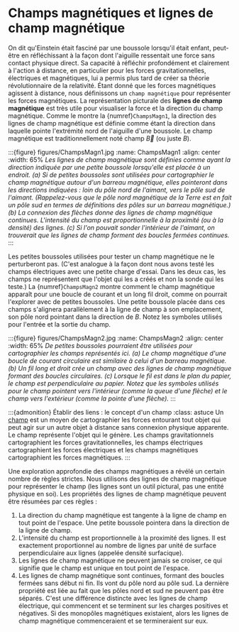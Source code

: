 # Champs magnétiques et lignes de champ magnétique

On dit qu'Einstein était fasciné par une boussole lorsqu'il était enfant, peut-être en réfléchissant à la façon dont l'aiguille ressentait une force sans contact physique direct. Sa capacité à réfléchir profondément et clairement à l'action à distance, en particulier pour les forces gravitationnelles, électriques et magnétiques, lui a permis plus tard de créer sa théorie révolutionnaire de la relativité. Étant donné que les forces magnétiques agissent à distance, nous définissons un `champ magnétique` pour représenter les forces magnétiques. La représentation picturale des **lignes de champ magnétique** est très utile pour visualiser la force et la direction du champ magnétique. Comme le montre  la {numref}`ChampsMagn1`, la direction des lignes de champ magnétique est définie comme étant la direction dans laquelle pointe l'extrémité nord de l'aiguille d'une boussole. Le champ magnétique est traditionnellement noté champ $\vec{B}$ (ou juste $B$).

:::{figure} figures/ChampsMagn1.jpg
:name: ChampsMagn1
:align: center
:width: 65%
*Les lignes de champ magnétique sont définies comme ayant la direction indiquée par une petite boussole lorsqu'elle est placée à un endroit. (a) Si de petites boussoles sont utilisées pour cartographier le champ magnétique autour d'un barreau magnétique, elles pointeront dans les directions indiquées : loin du pôle nord de l'aimant, vers le pôle sud de l'aimant. (Rappelez-vous que le pôle nord magnétique de la Terre est en fait un pôle sud en termes de définitions des pôles sur un barreau magnétique.) (b) La connexion des flèches donne des lignes de champ magnétique continues. L'intensité du champ est proportionnelle à la proximité (ou à la densité) des lignes. (c) Si l'on pouvait sonder l'intérieur de l'aimant, on trouverait que les lignes de champ forment des boucles fermées continues.*
:::

Les petites boussoles utilisées pour tester un champ magnétique ne le perturberont pas. (C'est analogue à la façon dont nous avons testé les champs électriques avec une petite charge d'essai. Dans les deux cas, les champs ne représentent que l'objet qui les a créés et non la sonde qui les teste.) La {numref}`ChampsMagn2` montre comment le champ magnétique apparaît pour une boucle de courant et un long fil droit, comme on pourrait l'explorer avec de petites boussoles. Une petite boussole placée dans ces champs s'alignera parallèlement à la ligne de champ à son emplacement, son pôle nord pointant dans la direction de $B$. Notez les symboles utilisés pour l'entrée et la sortie du champ.

:::{figure} figures/ChampsMagn2.jpg
:name: ChampsMagn2
:align: center
:width: 65%
*De petites boussoles pourraient être utilisées pour cartographier les champs représentés ici. (a) Le champ magnétique d'une boucle de courant circulaire est similaire à celui d'un barreau magnétique. (b) Un fil long et droit crée un champ avec des lignes de champ magnétique formant des boucles circulaires. (c) Lorsque le fil est dans le plan du papier, le champ est perpendiculaire au papier. Notez que les symboles utilisés pour le champ pointent vers l'intérieur (comme la queue d'une flèche) et le champ vers l'extérieur (comme la pointe d'une flèche).*
:::

:::{admonition} Établir des liens : le concept d'un champ
:class: astuce
Un [champ](https://fr.wikipedia.org/wiki/Champ_(physique)) est un moyen de cartographier les forces entourant tout objet qui peut agir sur un autre objet à distance sans connexion physique apparente. Le champ représente l'objet qui le génère. Les champs gravitationnels cartographient les forces gravitationnelles, les champs électriques cartographient les forces électriques et les champs magnétiques cartographient les forces magnétiques.
:::

Une exploration approfondie des champs magnétiques a révélé un certain nombre de règles strictes. Nous utilisons des lignes de champ magnétique pour représenter le champ (les lignes sont un outil pictural, pas une entité physique en soi). Les propriétés des lignes de champ magnétique peuvent être résumées par ces règles :
1.	La direction du champ magnétique est tangente à la ligne de champ en tout point de l'espace. Une petite boussole pointera dans la direction de la ligne de champ.
2.	L'intensité du champ est proportionnelle à la proximité des lignes. Il est exactement proportionnel au nombre de lignes par unité de surface perpendiculaire aux lignes (appelée densité surfacique).
3.	Les lignes de champ magnétique ne peuvent jamais se croiser, ce qui signifie que le champ est unique en tout point de l'espace.
4.	Les lignes de champ magnétique sont continues, formant des boucles fermées sans début ni fin. Ils vont du pôle nord au pôle sud.
La dernière propriété est liée au fait que les pôles nord et sud ne peuvent pas être séparés. C'est une différence distincte avec les lignes de champ électrique, qui commencent et se terminent sur les charges positives et négatives. Si des monopôles magnétiques existaient, alors les lignes de champ magnétique commenceraient et se termineraient sur eux.
